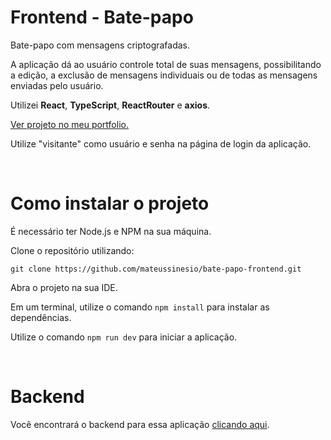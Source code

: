 # Frontend - Bate-papo

Bate-papo com mensagens criptografadas.

A aplicação dá ao usuário controle total de suas mensagens, possibilitando a edição, a exclusão de mensagens individuais ou de todas as mensagens enviadas pelo usuário.

Utilizei **React**, **TypeScript**, **ReactRouter** e **axios**.

[Ver projeto no meu portfolio.](https://mateussinesio.com/projetos/minha_midia_fisica/)

Utilize "visitante" como usuário e senha na página de login da aplicação.

<br>

# Como instalar o projeto

É necessário ter Node.js e NPM na sua máquina.

Clone o repositório utilizando:

```
git clone https://github.com/mateussinesio/bate-papo-frontend.git
```

Abra o projeto na sua IDE.

Em um terminal, utilize o comando ```npm install``` para instalar as dependências.

Utilize o comando ```npm run dev``` para iniciar a aplicação.

<br>

# Backend

Você encontrará o backend para essa aplicação [clicando aqui](https://github.com/mateussinesio/bate-papo-backend.git).
